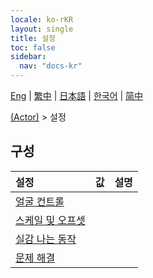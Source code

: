 ```yaml
---
locale: ko-rKR
layout: single
title: 설정
toc: false
sidebar:
  nav: "docs-kr"
---
```

[Eng](/dancexr/menu/2025.5/actor/all_settings) | [繁中](/tw/dancexr/menu/2025.5/actor/all_settings) | [日本語](/jp/dancexr/menu/2025.5/actor/all_settings) | [한국어](/kr/dancexr/menu/2025.5/actor/all_settings) | [简中](/zh/dancexr/menu/2025.5/actor/all_settings)

[(Actor)](../menu#(Actor)) > 설정

## 구성

| 설정 | 값 | 설명 |
| :--- | --- | :--- |
| [얼굴 컨트롤](facial_debug) |
| [스케일 및 오프셋](scale_&_offset) |
| [실감 나는 동작](lifelike_motions) |
| [문제 해결](troubleshooting) |
